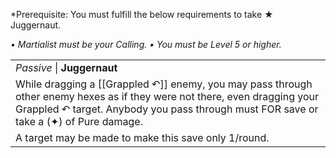 *Prerequisite: You must fulfill the below requirements to take ★ Juggernaut.

*• Martialist must be your Calling.*
*• You must be Level 5 or higher.*

|                                                                                                                                                                                                                     |
| ------------------------------------------------------------------------------------------------------------------------------------------------------------------------------------------------------------------- |
| *Passive* \| **Juggernaut**                                                                                                                                                                                         |
| While dragging a [[Grappled ↶]] enemy, you may pass through other enemy hexes as if they were not there, even dragging your Grappled ↶ target. Anybody you pass through must FOR save or take a (✦) of Pure damage. |
| A target may be made to make this save only 1/round.                                                                                                                                                                |
